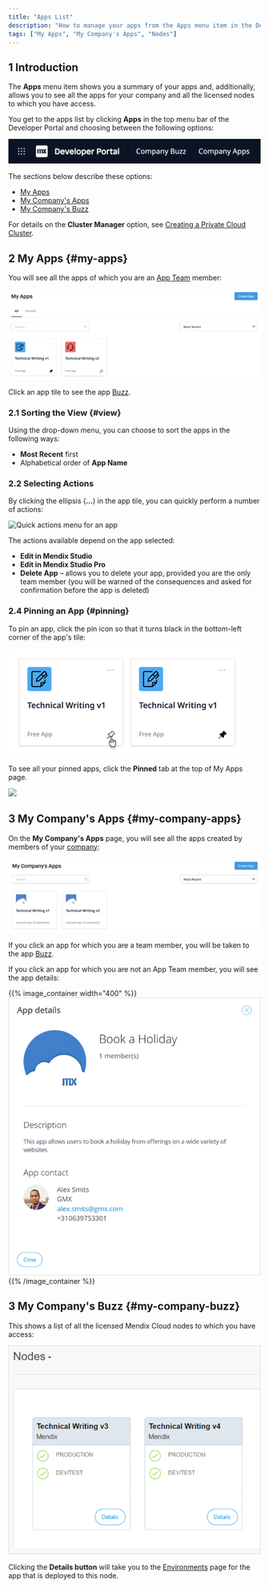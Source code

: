 ```yaml
---
title: "Apps List"
description: "How to manage your apps from the Apps menu item in the Developer Portal"
tags: ["My Apps", "My Company's Apps", "Nodes"]
---
```


## 1 Introduction

The **Apps** menu item shows you a summary of your apps and, additionally, allows you to see all the apps for your company and all the licensed nodes to which you have access.

You get to the apps list by clicking **Apps** in the top menu bar of the Developer Portal and choosing between the following options:

![](attachments/developer-portal-navbar.png)

The sections below describe these options:

* [My Apps](#my-apps)
* [My Company's Apps](#my-company-apps)
* [My Company's Buzz](#my-company-buzz)

For details on the **Cluster Manager** option, see [Creating a Private Cloud Cluster](/developerportal/deploy/private-cloud-cluster).

## 2 My Apps {#my-apps}

You will see all the apps of which you are an [App Team](../collaborate/team) member:

![Apps tiles](attachments/myapps-view.png)

Click an app tile to see the app [Buzz](/developerportal/collaborate/buzz).

### 2.1 Sorting the View {#view}

Using the drop-down menu, you can choose to sort the apps in the following ways:

* **Most Recent** first
* Alphabetical order of **App Name**

### 2.2 Selecting Actions

By clicking the ellipsis (**…**) in the app tile, you can quickly perform a number of actions:

![Quick actions menu for an app](attachments/quick-action-menu.jpg)

The actions available depend on the app selected:

* **Edit in Mendix Studio**
* **Edit in Mendix Studio Pro**
* **Delete App** – allows you to delete your app, provided you are the only team member (you will be warned of the consequences and asked for confirmation before the app is deleted)

### 2.4 Pinning an App {#pinning}

To pin an app, click the pin icon so that it turns black in the bottom-left corner of the app's tile:

![](attachments/pin.jpg)

To see all your pinned apps, click the **Pinned** tab at the top of My Apps page.

![](attachments/pinned-apps.jpg)

## 3 My Company's Apps {#my-company-apps}

On the **My Company's Apps** page, you will see all the apps created by members of your [company](/developerportal/control-center/#company):

![Apps for my company](attachments/company-apps.png)

If you click an app for which you are a team member, you will be taken to the app [Buzz](/developerportal/collaborate/buzz).

If you click an app for which you are not an App Team member, you will see the app details:

{{% image_container width="400" %}}
![Example of app details](attachments/app-details.png)
{{% /image_container %}}

## 3 My Company's Buzz {#my-company-buzz}

This shows a list of all the licensed Mendix Cloud nodes to which you have access:

![Licensed Mendix Cloud nodes](attachments/nodes-list.png)

Clicking the **Details button** will take you to the [Environments](/developerportal/deploy/environments) page for the app that is deployed to this node.
